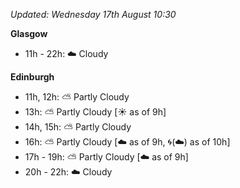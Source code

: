 *Updated: Wednesday 17th August 10:30*

**Glasgow**

* 11h - 22h: :cloud: Cloudy

**Edinburgh**

* 11h, 12h: :partly_sunny: Partly Cloudy
* 13h: :partly_sunny: Partly Cloudy [:sunny: as of 9h]
* 14h, 15h: :partly_sunny: Partly Cloudy
* 16h: :partly_sunny: Partly Cloudy [:cloud: as of 9h, :cyclone:(:cloud:) as of 10h]
* 17h - 19h: :partly_sunny: Partly Cloudy [:cloud: as of 9h]
* 20h - 22h: :cloud: Cloudy
